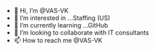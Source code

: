 - 👋 Hi, I’m @VAS-VK
- 👀 I’m interested in ...Staffing (US)
- 🌱 I’m currently learning ...GitHub
- 💞️ I’m looking to collaborate with IT consultants
- 📫 How to reach me @VAS-VK

<!---
VAS-VK/VAS-VK is a ✨ special ✨ repository because its `README.md` (this file) appears on your GitHub profile.
You can click the Preview link to take a look at your changes.
--->
